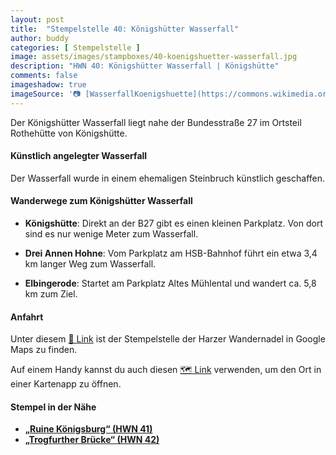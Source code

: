 ```yaml
---
layout: post
title:  "Stempelstelle 40: Königshütter Wasserfall"
author: buddy
categories: [ Stempelstelle ]
image: assets/images/stampboxes/40-koenigshuetter-wasserfall.jpg
description: "HWN 40: Königshütter Wasserfall | Königshütte"
comments: false
imageshadow: true
imageSource: '📷 [WasserfallKoenigshuette](https://commons.wikimedia.org/wiki/File:WasserfallKoenigshuette.jpg) von <a href="https://de.wikipedia.org/wiki/User:JurecGermany" class="extiw" title="de:User:JurecGermany">JurecGermany</a> unter Lizenz Public domain'
---
```


Der Königshütter Wasserfall liegt nahe der Bundesstraße 27 im Ortsteil Rothehütte von Königshütte.

#### Künstlich angelegter Wasserfall

Der Wasserfall wurde in einem ehemaligen Steinbruch künstlich geschaffen.

#### Wanderwege zum Königshütter Wasserfall

- **Königshütte**: Direkt an der B27 gibt es einen kleinen Parkplatz. Von dort sind es nur wenige Meter zum Wasserfall.

- **Drei Annen Hohne**: Vom Parkplatz am HSB-Bahnhof führt ein etwa 3,4 km langer Weg zum Wasserfall.

- **Elbingerode**: Startet am Parkplatz Altes Mühlental und wandert ca. 5,8 km zum Ziel.

#### Anfahrt

Unter diesem [📍 Link](https://www.google.com/maps/dir/?api=1&origin=&destination=51.75110%2C%2010.75307) ist der Stempelstelle der Harzer Wandernadel in Google Maps zu finden.

<div class="android-only">
  Auf einem Handy kannst du auch diesen 
  <a href="geo:51.75110,10.75307">🗺️ Link</a> 
  verwenden, um den Ort in einer Kartenapp zu öffnen.
  <p></p>
</div>

#### Stempel in der Nähe

- [**„Ruine Königsburg“ (HWN 41)**](/stempelstelle-41-ruine-koenigsburg)
- [**„Trogfurther Brücke“ (HWN 42)**](/stempelstelle-42-trogfurther-bruecke)
